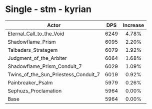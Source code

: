 # Single - stm - kyrian
| Actor | DPS | Increase |
|---|:---:|:---:|
|Eternal_Call_to_the_Void|6249|4.78%|
|Shadowflame_Prism|6095|2.20%|
|Talbadars_Stratagem|6079|1.92%|
|Judgment_of_the_Arbiter|6064|1.68%|
|Shadowflame_Prism_Conduit_7|6029|1.09%|
|Twins_of_the_Sun_Priestess_Conduit_7|6019|0.92%|
|Painbreaker_Psalm|5979|0.26%|
|Sephuzs_Proclamation|5964|0.00%|
|Base|5964|0.00%|

